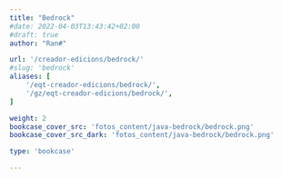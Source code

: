 ```yaml
---
title: "Bedrock"
#date: 2022-04-03T13:43:42+02:00
#draft: true
author: "Ran#"

url: '/creador-edicions/bedrock/'
#slug: 'bedrock'
aliases: [
    '/eqt-creador-edicions/bedrock/',
    '/gz/eqt-creador-edicions/bedrock/',
]

weight: 2
bookcase_cover_src: 'fotos_content/java-bedrock/bedrock.png'
bookcase_cover_src_dark: 'fotos_content/java-bedrock/bedrock.png'

type: 'bookcase'

---
```


